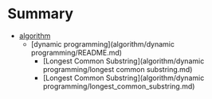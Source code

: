 # Summary

* [algorithm](algorithm/README.md)
   * [dynamic programming](algorithm/dynamic programming/README.md)
       * [Longest Common Substring](algorithm/dynamic programming/longest common substring.md)
       * [Longest Common Substring](algorithm/dynamic programming/longest_common_substring.md)
